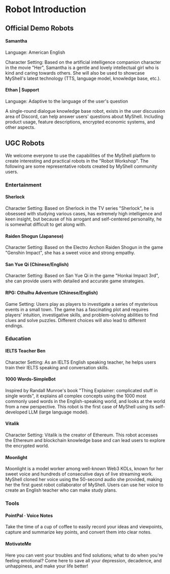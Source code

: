 # Robot Introduction

## Official Demo Robots

#### Samantha

Language: American English

Character Setting: Based on the artificial intelligence companion character in the movie "Her", Samantha is a gentle and lovely intellectual girl who is kind and caring towards others. She will also be used to showcase MyShell's latest technology (TTS, language model, knowledge base, etc.).

#### Ethan | Support

Language: Adaptive to the language of the user's question

A single-round dialogue knowledge base robot, exists in the user discussion area of Discord, can help answer users' questions about MyShell. Including product usage, feature descriptions, encrypted economic systems, and other aspects.

## UGC Robots

We welcome everyone to use the capabilities of the MyShell platform to create interesting and practical robots in the "Robot Workshop". The following are some representative robots created by MyShell community users.

### Entertainment

#### Sherlock

Character Setting: Based on Sherlock in the TV series "Sherlock", he is obsessed with studying various cases, has extremely high intelligence and keen insight, but because of his arrogant and self-centered personality, he is somewhat difficult to get along with.

#### Raiden Shogun (Japanese)

Character Setting: Based on the Electro Archon Raiden Shogun in the game "Genshin Impact", she has a sweet voice and strong empathy.

#### San Yue Qi (Chinese/English)

Character Setting: Based on San Yue Qi in the game "Honkai Impact 3rd", she can provide users with detailed and accurate game strategies.

#### RPG: Cthulhu Adventure (Chinese/English)

Game Setting: Users play as players to investigate a series of mysterious events in a small town. The game has a fascinating plot and requires players' intuition, investigative skills, and problem-solving abilities to find clues and solve puzzles. Different choices will also lead to different endings.

### Education

#### IELTS Teacher Ben

Character Setting: As an IELTS English speaking teacher, he helps users train their IELTS speaking and conversation skills.

#### 1000 Words-SimpleBot

Inspired by Randall Munroe's book "Thing Explainer: complicated stuff in single words", it explains all complex concepts using the 1000 most commonly used words in the English-speaking world, and looks at the world from a new perspective. This robot is the first case of MyShell using its self-developed LLM (large language model).

#### Vitalik

Character Setting: Vitalik is the creator of Ethereum. This robot accesses the Ethereum and blockchain knowledge base and can lead users to explore the encrypted world.

#### Moonlight

Moonlight is a model worker among well-known Web3 KOLs, known for her sweet voice and hundreds of consecutive days of live streaming work. MyShell cloned her voice using the 50-second audio she provided, making her the first guest robot collaborator of MyShell. Users can use her voice to create an English teacher who can make study plans.

### Tools

#### PointPal · Voice Notes

Take the time of a cup of coffee to easily record your ideas and viewpoints, capture and summarize key points, and convert them into clear notes.

#### MotivateMe

Here you can vent your troubles and find solutions; what to do when you're feeling emotional? Come here to save all your depression, decadence, and unhappiness, and make your life better!

####